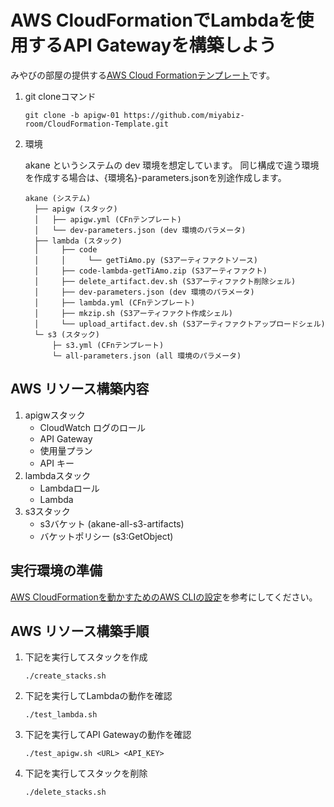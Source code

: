 # AWS CloudFormationでLambdaを使用するAPI Gatewayを構築しよう
みやびの部屋の提供する[AWS Cloud Formationテンプレート](https://github.com/miyabiz-room/CloudFormation-Template/tree/main)です。

1.  git cloneコマンド

    ```
    git clone -b apigw-01 https://github.com/miyabiz-room/CloudFormation-Template.git
    ```

2.  環境

    akane というシステムの dev 環境を想定しています。
    同じ構成で違う環境を作成する場合は、{環境名}-parameters.jsonを別途作成します。

    ```
    akane (システム)
      ├── apigw (スタック)
      │   ├── apigw.yml (CFnテンプレート)
      │   └── dev-parameters.json (dev 環境のパラメータ)
      ├── lambda (スタック)
      │     ├── code
      │     │     └── getTiAmo.py (S3アーティファクトソース)
      │     ├── code-lambda-getTiAmo.zip (S3アーティファクト)
      │     ├── delete_artifact.dev.sh (S3アーティファクト削除シェル)
      │     ├── dev-parameters.json (dev 環境のパラメータ)
      │     ├── lambda.yml (CFnテンプレート)
      │     ├── mkzip.sh (S3アーティファクト作成シェル)
      │     └── upload_artifact.dev.sh (S3アーティファクトアップロードシェル)
      └─ s3 (スタック)
          ├─ s3.yml (CFnテンプレート)
          └─ all-parameters.json (all 環境のパラメータ)
    ```

## AWS リソース構築内容
  1. apigwスタック
      - CloudWatch ログのロール
      - API Gateway
      - 使用量プラン
      - API キー
  1. lambdaスタック
      - Lambdaロール
      - Lambda
  2. s3スタック
      - s3バケット (akane-all-s3-artifacts)
      - バケットポリシー (s3:GetObject)

## 実行環境の準備
[AWS CloudFormationを動かすためのAWS CLIの設定](https://qiita.com/miyabiz/items/fed11796f0ea2b7608f4)を参考にしてください。

## AWS リソース構築手順
1.  下記を実行してスタックを作成

    ```
    ./create_stacks.sh
    ```

2.  下記を実行してLambdaの動作を確認

    ```
    ./test_lambda.sh
    ```

3.  下記を実行してAPI Gatewayの動作を確認

    ```
    ./test_apigw.sh <URL> <API_KEY>
    ```

4.  下記を実行してスタックを削除

    ```
    ./delete_stacks.sh
    ```